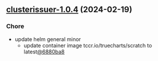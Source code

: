 

## [clusterissuer-1.0.4](https://github.com/cyr-ius/truenas-charts/compare/clusterissuer-1.0.1...clusterissuer-1.0.4) (2024-02-19)

### Chore

- update helm general minor
  - update container image tccr.io/truecharts/scratch to latest[@6880ba8](https://github.com/6880ba8)
  
  